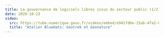 ```yaml
---
title: La gouvernance de logiciels libres issus du secteur public (1/2)
date: 2020-10-23
video:
  src: https://tube.numerique.gouv.fr/videos/embed/e941fd6e-15ab-4fa2-808e-f81429f2eeb7
  title: "Atelier BlueHats: Geotrek et Geonature"
---
```

